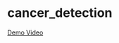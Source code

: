 # cancer_detection
[Demo Video](https://drive.google.com/file/d/1X1eG4h99hhDja-ArNZ3TNAWEM020OjiS/view?usp=sharing)
